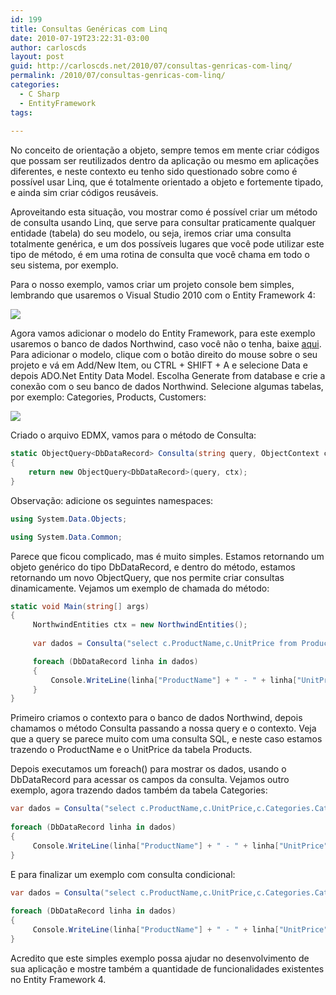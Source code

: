 ```yaml
---
id: 199
title: Consultas Genéricas com Linq
date: 2010-07-19T23:22:31-03:00
author: carloscds
layout: post
guid: http://carloscds.net/2010/07/consultas-genricas-com-linq/
permalink: /2010/07/consultas-genricas-com-linq/
categories:
  - C Sharp
  - EntityFramework
tags:
  
---
```

No conceito de orientação a objeto, sempre temos em mente criar códigos que possam ser reutilizados dentro da aplicação ou mesmo em aplicações diferentes, e neste contexto eu tenho sido questionado sobre como é possível usar Linq, que é totalmente orientado a objeto e fortemente tipado, e ainda sim criar códigos reusáveis.

Aproveitando esta situação, vou mostrar como é possível criar um método de consulta usando Linq, que serve para consultar praticamente qualquer entidade (tabela) do seu modelo, ou seja, iremos criar uma consulta totalmente genérica, e um dos possíveis lugares que você pode utilizar este tipo de método, é em uma rotina de consulta que você chama em todo o seu sistema, por exemplo.

Para o nosso exemplo, vamos criar um projeto console bem simples, lembrando que usaremos o Visual Studio 2010 com o Entity Framework 4:

![]( wp-content/uploads/2010/07/image.png)

Agora vamos adicionar o modelo do Entity Framework, para este exemplo usaremos o banco de dados Northwind, caso você não o tenha, baixe [aqui](http://www.microsoft.com/downloads/details.aspx?familyid=06616212-0356-46a0-8da2-eebc53a68034&displaylang=en). Para adicionar o modelo, clique com o botão direito do mouse sobre o seu projeto e vá em Add/New Item, ou CTRL + SHIFT + A e selecione Data e depois ADO.Net Entity Data Model. Escolha Generate from database e crie a conexão com o seu banco de dados Northwind. Selecione algumas tabelas, por exemplo: Categories, Products, Customers:</font>

![]( wp-content/uploads/2010/07/image1.png)

Criado o arquivo EDMX, vamos para o método de Consulta:

```csharp
static ObjectQuery<DbDataRecord> Consulta(string query, ObjectContext ctx)
{
    return new ObjectQuery<DbDataRecord>(query, ctx);
}
```
Observação: adicione os seguintes namespaces:

```csharp
using System.Data.Objects;

using System.Data.Common;
```

Parece que ficou complicado, mas é muito simples. Estamos retornando um objeto genérico do tipo DbDataRecord, e dentro do método, estamos retornando um novo ObjectQuery, que nos permite criar consultas dinamicamente. Vejamos um exemplo de chamada do método:

```csharp
static void Main(string[] args)
{
     NorthwindEntities ctx = new NorthwindEntities();
  
     var dados = Consulta("select c.ProductName,c.UnitPrice from Products as c" , ctx);

     foreach (DbDataRecord linha in dados)
     {
         Console.WriteLine(linha["ProductName"] + " - " + linha["UnitPrice"]);
     }
}
```

Primeiro criamos o contexto para o banco de dados Northwind, depois chamamos o método Consulta passando a nossa query e o contexto. Veja que a query se parece muito com uma consulta SQL, e neste caso estamos trazendo o ProductName e o UnitPrice da tabela Products.

Depois executamos um foreach() para mostrar os dados, usando o DbDataRecord para acessar os campos da consulta. Vejamos outro exemplo, agora trazendo dados também da tabela Categories:

```csharp
var dados = Consulta("select c.ProductName,c.UnitPrice,c.Categories.CategoryName from Products as c" , ctx);
  
foreach (DbDataRecord linha in dados)
{
     Console.WriteLine(linha["ProductName"] + " - " + linha["UnitPrice"]+" - "+linha["CategoryName"]);
}
```

E para finalizar um exemplo com consulta condicional:

```csharp
var dados = Consulta("select c.ProductName,c.UnitPrice,c.Categories.CategoryName from Products as c where c.UnitPrice < 10" , ctx);
  
foreach (DbDataRecord linha in dados)
{
     Console.WriteLine(linha["ProductName"] + " - " + linha["UnitPrice"]+" - "+linha["CategoryName"]);
}
```

Acredito que este simples exemplo possa ajudar no desenvolvimento de sua aplicação e mostre também a quantidade de funcionalidades existentes no Entity Framework 4.
